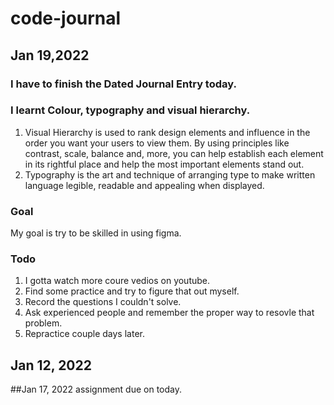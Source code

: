 # code-journal
## Jan 19,2022 

### I have to finish the Dated Journal Entry today.
### I learnt Colour, typography and visual hierarchy.
1. Visual Hierarchy is used to rank design elements and influence in the order you want your users to view them. By using principles like contrast, scale, balance and, more, you can help establish each element in its rightful place and help the most important elements stand out.
2. Typography is the art and technique of arranging type to make written language legible, readable and appealing when displayed.
### Goal
My goal is try to be skilled in using figma.
### Todo
1. I gotta watch more coure vedios on youtube.
2. Find some practice and try to figure that out myself. 
3. Record the questions I couldn't solve.
4. Ask experienced people and remember the proper way to resovle that problem.
5. Repractice couple days later.

## Jan 12, 2022

##Jan 17, 2022
assignment due on today.
